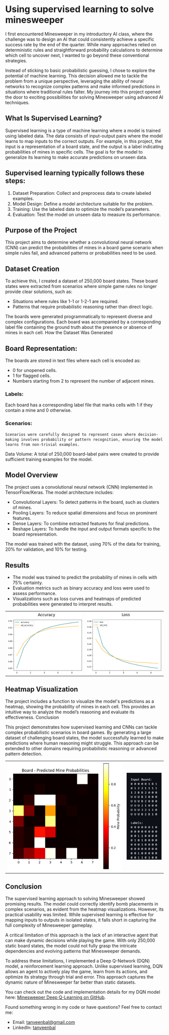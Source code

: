 # Using supervised learning to solve minesweeper

I first encountered Minesweeper in my introductory AI class, where the challenge was to design an AI that could consistently achieve a specific success rate by the end of the quarter. While many approaches relied on deterministic rules and straightforward probability calculations to determine which cell to uncover next, I wanted to go beyond these conventional strategies.

Instead of sticking to basic probabilistic guessing, I chose to explore the potential of machine learning. This decision allowed me to tackle the problem from a unique perspective, leveraging the ability of neural networks to recognize complex patterns and make informed predictions in situations where traditional rules falter. My journey into this project opened the door to exciting possibilities for solving Minesweeper using advanced AI techniques.

## What Is Supervised Learning?

Supervised learning is a type of machine learning where a model is trained using labeled data. The data consists of input-output pairs where the model learns to map inputs to the correct outputs. For example, in this project, the input is a representation of a board state, and the output is a label indicating probabilities of mines in specific cells. The goal is for the model to generalize its learning to make accurate predictions on unseen data.

## Supervised learning typically follows these steps:

1. Dataset Preparation: Collect and preprocess data to create labeled examples.
2. Model Design: Define a model architecture suitable for the problem.
3. Training: Use the labeled data to optimize the model’s parameters.
4. Evaluation: Test the model on unseen data to measure its performance.

## Purpose of the Project

This project aims to determine whether a convolutional neural network (CNN) can predict the probabilities of mines in a board game scenario when simple rules fail, and advanced patterns or probabilities need to be used.

## Dataset Creation

To achieve this, I created a dataset of 250,000 board states. These board states were extracted from scenarios where simple game rules no longer provide clear solutions, such as:

- Situations where rules like 1-1 or 1-2-1 are required.
- Patterns that require probabilistic reasoning rather than direct logic.

The boards were generated programmatically to represent diverse and complex configurations. Each board was accompanied by a corresponding label file containing the ground truth about the presence or absence of mines in each cell.
How the Dataset Was Generated

## Board Representation:
The boards are stored in text files where each cell is encoded as:
- 0 for unopened cells.
- 1 for flagged cells.
- Numbers starting from 2 to represent the number of adjacent mines.

### Labels:
Each board has a corresponding label file that marks cells with 1 if they contain a mine and 0 otherwise.

### Scenarios:
    Scenarios were carefully designed to represent cases where decision-making involves probability or pattern recognition, ensuring the model learns from non-trivial examples.

Data Volume:
    A total of 250,000 board-label pairs were created to provide sufficient training examples for the model.

## Model Overview

The project uses a convolutional neural network (CNN) implemented in TensorFlow/Keras. The model architecture includes:

- Convolutional Layers: To detect patterns in the board, such as clusters of mines.
- Pooling Layers: To reduce spatial dimensions and focus on prominent features.
- Dense Layers: To combine extracted features for final predictions.
- Reshape Layers: To handle the input and output formats specific to the board representation.

The model was trained with the dataset, using 70% of the data for training, 20% for validation, and 10% for testing.

## Results

- The model was trained to predict the probability of mines in cells with 75% certainty.
- Evaluation metrics such as binary accuracy and loss were used to assess performance.
- Visualizations such as loss curves and heatmaps of predicted probabilities were generated to interpret results.


<table align="center">
  <tr>
    <td><img src="src/Accuracy.png" alt="Accuracy"></td>
    <td><img src="src/Loss.png" alt="Loss"></td>
  </tr>
</table>


## Heatmap Visualization

The project includes a function to visualize the model's predictions as a heatmap, showing the probability of mines in each cell. This provides an intuitive way to analyze the model’s reasoning and evaluate its effectiveness.
Conclusion

This project demonstrates how supervised learning and CNNs can tackle complex probabilistic scenarios in board games. By generating a large dataset of challenging board states, the model successfully learned to make predictions where human reasoning might struggle. This approach can be extended to other domains requiring probabilistic reasoning or advanced pattern detection.

<table align="center">
  <tr>
    <td><img src="src/Heatmap.png" alt="Accuracy"></td>
    <td><img src="src/Heatmap binary.png" alt="Loss"></td>
  </tr>
</table>

## Conclusion

The supervised learning approach to solving Minesweeper showed promising results. The model could correctly identify bomb placements in complex scenarios, as evident from the heatmap visualizations. However, its practical usability was limited. While supervised learning is effective for mapping inputs to outputs in isolated states, it falls short in capturing the full complexity of Minesweeper gameplay.

A critical limitation of this approach is the lack of an interactive agent that can make dynamic decisions while playing the game. With only 250,000 static board states, the model could not fully grasp the intricate dependencies and evolving patterns that Minesweeper demands.

To address these limitations, I implemented a Deep Q-Network (DQN) model, a reinforcement learning approach. Unlike supervised learning, DQN allows an agent to actively play the game, learn from its actions, and optimize its strategy through trial and error. This approach captures the dynamic nature of Minesweeper far better than static datasets.

You can check out the code and implementation details for my DQN model here: [Minesweeper Deep Q-Learning on GitHub](https://github.com/TanveenBal/Minesweeper-Deep-Q-Learning).

Found something wrong in my code or have questions? Feel free to contact me:
- Email: [tanveenbal@gmail.com](tanveenbal@gmail.com)
- LinkedIn: [tanveenbal](https://www.linkedin.com/in/tanveenbal/)